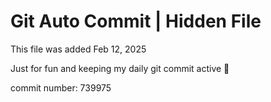 # Git Auto Commit | Hidden File

This file was added Feb 12, 2025

Just for fun and keeping my daily git commit active 🤪

commit number: 739975
